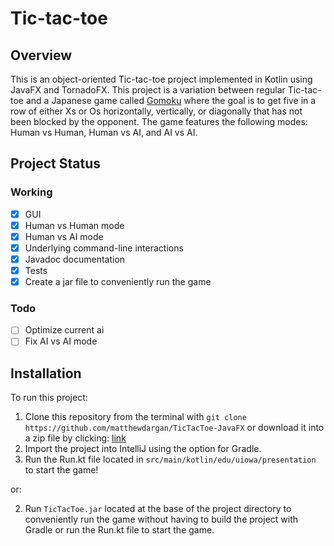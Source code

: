 # Tic-tac-toe
## Overview
This is an object-oriented Tic-tac-toe project implemented in Kotlin using JavaFX and TornadoFX. This project is a variation between regular Tic-tac-toe and a Japanese game called [Gomoku](https://en.wikipedia.org/wiki/Gomoku) where the goal is to get five in a row of either Xs or Os horizontally, vertically, or diagonally that has not been blocked by the opponent. The game features the following modes: Human vs Human, Human vs AI, and AI vs AI.

## Project Status
### Working
- [x] GUI
- [x] Human vs Human mode
- [x] Human vs AI mode
- [x] Underlying command-line interactions
- [x] Javadoc documentation
- [x] Tests
- [x] Create a jar file to conveniently run the game

### Todo
- [ ] Optimize current ai
- [ ] Fix AI vs AI mode

## Installation
To run this project:

1. Clone this repository from the terminal with `git clone https://github.com/matthewdargan/TicTacToe-JavaFX` or download it into a zip file by clicking: [link](https://github.com/matthewdargan/TicTacToe-JavaFX/archive/master.zip)
2. Import the project into IntelliJ using the option for Gradle.
3. Run the Run.kt file located in `src/main/kotlin/edu/uiowa/presentation` to start the game!

or:

2. Run `TicTacToe.jar` located at the base of the project directory to conveniently run the game without having to build the project with Gradle or run the Run.kt file to start
the game.